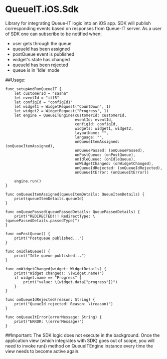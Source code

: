 # QueueIT.iOS.Sdk
Library for integrating Queue-IT logic into an iOS app. SDK will publish corresponding events based on responses 
from Queue-IT server. As a user of SDK one can subscribe to be notified when:
 * user gets through the queue
 * queueId has been assigned
 * postQueue event is published
 * widget's state has changed
 * queueId has been rejected
 * queue is in 'Idle' mode


##Usage:
    
    func setupAndRunQueueIT {
        let customerId = "sasha"
        let eventId = "itl5"
        let configId = "configId1"
        let widget1 = WidgetRequest("CountDown", 1)
        let widget2 = WidgetRequest("Progress", 1)
        let engine = QueueITEngine(customerId: customerId,
                                   eventId: eventId,
                                   configId: configId,
                                   widgets: widget1, widget2,
                                   layoutName: "",
                                   language: "",
                                   onQueueItemAssigned: (onQueueItemAssigned),
                                   onQueuePassed: (onQueuePassed),
                                   onPostQueue: (onPostQueue),
                                   onIdleQueue: (onIdleQueue),
                                   onWidgetChanged: (onWidgetChanged),
                                   onQueueIdRejected: (onQueueIdRejected),
                                   onQueueItError: (onQueueItError))
        
        engine.run()
    }
    
    func onQueueItemAssigned(queueItemDetails: QueueItemDetails) {
        print(queueItemDetails.queueId)
    }
    
    func onQueuePassed(queuePassedDetails: QueuePassedDetails) {
        print("REDIRECTED!!! RedirectType: \(queuePassedDetails.passedType)")
    }
    
    func onPostQueue() {
        print("Postqueue published...")
    }
    
    func onIdleQueue() {
        print("Idle queue published...")
    }
    
    func onWidgetChanged(widget: WidgetDetails) {
        print("Widget changed!: \(widget.name)")
        if widget.name == "Progress" {
            print("value: \(widget.data["progress"])")
        }
    }
    
    func onQueueIdRejected(reason: String) {
        print("QueueId rejected! Reason: \(reason)")
    }
    
    func onQueueItError(errorMessage: String) {
        print("ERROR: \(errorMessage)")
    }
    
    
##Important:
    The SDK logic does not execute in the background. Once the application view  (which integrates with SDK)
    goes out of scope, you will need to invoke run() method on QueueITEngine instance every time the view 
    needs to become active again.




